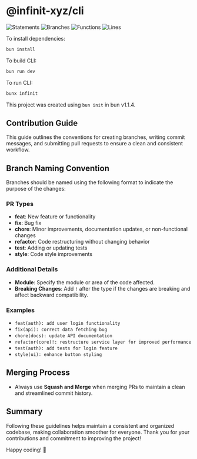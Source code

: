 # @infinit-xyz/cli

![Statements](https://img.shields.io/badge/statements-52.25%25-red.svg?style=flat)
![Branches](https://img.shields.io/badge/branches-35.91%25-red.svg?style=flat)
![Functions](https://img.shields.io/badge/functions-55.05%25-red.svg?style=flat)
![Lines](https://img.shields.io/badge/lines-52.23%25-red.svg?style=flat)


To install dependencies:

```bash
bun install
```

To build CLI:

```bash
bun run dev
```

To run CLI:
```bash
bunx infinit
```

This project was created using `bun init` in bun v1.1.4.


## Contribution Guide

This guide outlines the conventions for creating branches, writing commit messages, and submitting pull requests to ensure a clean and consistent workflow.

## Branch Naming Convention

Branches should be named using the following format to indicate the purpose of the changes:


### PR Types

- **feat**: New feature or functionality
- **fix**: Bug fix
- **chore**: Minor improvements, documentation updates, or non-functional changes
- **refactor**: Code restructuring without changing behavior
- **test**: Adding or updating tests
- **style**: Code style improvements

### Additional Details

- **Module**: Specify the module or area of the code affected.
- **Breaking Changes**: Add `!` after the type if the changes are breaking and affect backward compatibility.

### Examples

- `feat(auth): add user login functionality`
- `fix(api): correct data fetching bug`
- `chore(docs): update API documentation`
- `refactor(core)!: restructure service layer for improved performance`
- `test(auth): add tests for login feature`
- `style(ui): enhance button styling`

## Merging Process

- Always use **Squash and Merge** when merging PRs to maintain a clean and streamlined commit history.

## Summary

Following these guidelines helps maintain a consistent and organized codebase, making collaboration smoother for everyone. Thank you for your contributions and commitment to improving the project!

Happy coding! 🚀

